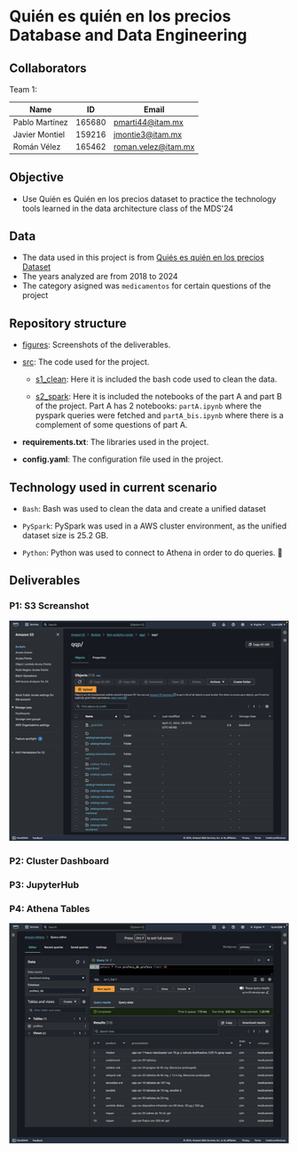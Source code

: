 # Quién es quién en los precios Database and Data Engineering 

## Collaborators
Team 1:

Name | ID | Email
--- | --- | ---
Pablo Martínez | 165680 | pmarti44@itam.mx
Javier Montiel | 159216 | jmontie3@itam.mx
Román Vélez | 165462 | roman.velez@itam.mx

## Objective 

- Use Quién es Quién en los precios dataset to practice the technology tools learned in the data architecture class of the MDS'24

## Data

- The data used in this project is from  [Quiés es quién en los precios Dataset](https://datos.profeco.gob.mx/datos_abiertos/qqp.php)
- The years analyzed are from 2018 to 2024
- The category asigned was `medicamentos` for certain questions of the project

## Repository structure

- [figures](!https://github.com/romanAVJ/mds-spark-project/tree/main/src): Screenshots of the deliverables.

- [src](!https://github.com/romanAVJ/mds-spark-project/tree/main/src): The code used for the project.

    - [s1_clean](!https://github.com/romanAVJ/mds-spark-project/tree/main/src/s1_clean): Here it is included the bash code used to clean the data.
    
    - [s2_spark](!https://github.com/romanAVJ/mds-spark-project/tree/main/src/s2_spark): Here it is included the notebooks of the part A and part B of the project. Part A has 2 notebooks: `partA.ipynb` where the pyspark queries were fetched and `partA_bis.ipynb` where there is a complement of some questions of part A.

- **requirements.txt**: The libraries used in the project.

- **config.yaml**: The configuration file used in the project.

## Technology used in current scenario
-  `Bash`: Bash was used to clean the data and create a unified dataset

- `PySpark`: PySpark was used in a AWS cluster environment, as the unified dataset size is 25.2 GB.

- `Python`: Python was used to connect to Athena in order to do queries. :snake:

## Deliverables

### P1: S3 Screanshot
![qqp](figures/qqp_parquets.png)

### P2: Cluster Dashboard

### P3: JupyterHub 

### P4: Athena Tables
![athena_db](figures/athena_db.png)
